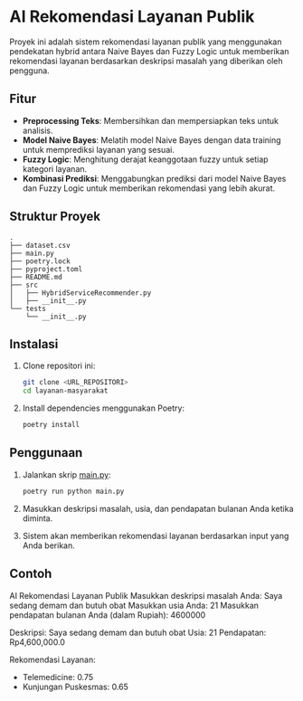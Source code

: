 # AI Rekomendasi Layanan Publik

Proyek ini adalah sistem rekomendasi layanan publik yang menggunakan pendekatan hybrid antara Naive Bayes dan Fuzzy Logic untuk memberikan rekomendasi layanan berdasarkan deskripsi masalah yang diberikan oleh pengguna.

## Fitur

- **Preprocessing Teks**: Membersihkan dan mempersiapkan teks untuk analisis.
- **Model Naive Bayes**: Melatih model Naive Bayes dengan data training untuk memprediksi layanan yang sesuai.
- **Fuzzy Logic**: Menghitung derajat keanggotaan fuzzy untuk setiap kategori layanan.
- **Kombinasi Prediksi**: Menggabungkan prediksi dari model Naive Bayes dan Fuzzy Logic untuk memberikan rekomendasi yang lebih akurat.

## Struktur Proyek

```plaintext
.
├── dataset.csv
├── main.py
├── poetry.lock
├── pyproject.toml
├── README.md
├── src
│   ├── HybridServiceRecommender.py
│   ├── __init__.py
└── tests
    └── __init__.py
```

## Instalasi

1. Clone repositori ini:

    ```sh
    git clone <URL_REPOSITORI>
    cd layanan-masyarakat
    ```

2. Install dependencies menggunakan Poetry:

    ```sh
    poetry install
    ```

## Penggunaan

1. Jalankan skrip [main.py](http://_vscodecontentref_/9):

    ```sh
    poetry run python main.py
    ```

2. Masukkan deskripsi masalah, usia, dan pendapatan bulanan Anda ketika diminta.

3. Sistem akan memberikan rekomendasi layanan berdasarkan input yang Anda berikan.

## Contoh

AI Rekomendasi Layanan Publik Masukkan deskripsi masalah Anda: Saya sedang demam dan butuh obat Masukkan usia Anda: 21 Masukkan pendapatan bulanan Anda (dalam Rupiah): 4600000

Deskripsi: Saya sedang demam dan butuh obat
Usia: 21
Pendapatan: Rp4,600,000.0

Rekomendasi Layanan:

- Telemedicine: 0.75
- Kunjungan Puskesmas: 0.65
